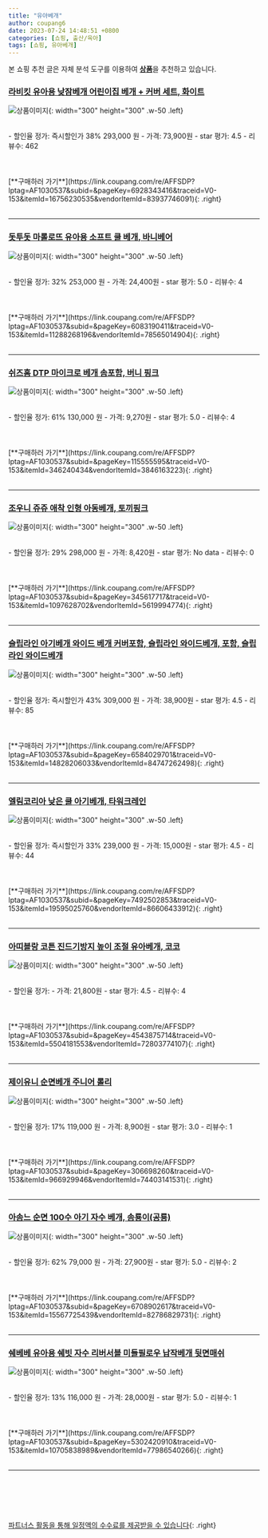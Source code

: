 ```yaml
---
title: "유아베개"
author: coupang6
date: 2023-07-24 14:48:51 +0800
categories: [쇼핑, 출산/육아]
tags: [쇼핑, 유아베개]
---
```


본 쇼핑 추천 글은 자체 분석 도구를 이용하여 [**상품**](https://link.coupang.com/a/bao1ui)을 추천하고 있습니다.

### [라비킷 유아용 낮잠베개 어린이집 베개 + 커버 세트, 화이트](https://link.coupang.com/re/AFFSDP?lptag=AF1030537&subid=&pageKey=6928343416&traceid=V0-153&itemId=16756230535&vendorItemId=83937746091)

![상품이미지](https://thumbnail7.coupangcdn.com/thumbnails/remote/230x230ex/image/retail/images/8674465435593165-ca72b1ef-3fa4-4b89-9369-d4efd11cedaf.jpg){: width="300" height="300" .w-50 .left}


<br>
- 할인율 정가: 즉시할인가 38%  293,000   원
- 가격: 73,900원
- star 평가: 4.5
- 리뷰수: 462
<br>
<br>
<br>
<br>
[**구매하러 가기**](https://link.coupang.com/re/AFFSDP?lptag=AF1030537&subid=&pageKey=6928343416&traceid=V0-153&itemId=16756230535&vendorItemId=83937746091){: .right}
<br>
<br>

---

### [돗투돗 마롤로뜨 유아용 소프트 쿨 베개, 바니베어](https://link.coupang.com/re/AFFSDP?lptag=AF1030537&subid=&pageKey=6083190411&traceid=V0-153&itemId=11288268196&vendorItemId=78565014904)

![상품이미지](https://thumbnail9.coupangcdn.com/thumbnails/remote/230x230ex/image/rs_quotation_api/s41ofazs/3b596e099d5a4d47a42f23d777a47d0b.jpg){: width="300" height="300" .w-50 .left}


<br>
- 할인율 정가: 32%  253,000   원
- 가격: 24,400원
- star 평가: 5.0
- 리뷰수: 4
<br>
<br>
<br>
<br>
[**구매하러 가기**](https://link.coupang.com/re/AFFSDP?lptag=AF1030537&subid=&pageKey=6083190411&traceid=V0-153&itemId=11288268196&vendorItemId=78565014904){: .right}
<br>
<br>

---

### [쉬즈홈 DTP 마이크로 베개 솜포함, 버니 핑크](https://link.coupang.com/re/AFFSDP?lptag=AF1030537&subid=&pageKey=115555595&traceid=V0-153&itemId=346240434&vendorItemId=3846163223)

![상품이미지](https://thumbnail10.coupangcdn.com/thumbnails/remote/230x230ex/image/retail/images/2018/07/30/18/1/3050c248-5bc8-4565-9e3a-865a49acaee0.jpg){: width="300" height="300" .w-50 .left}


<br>
- 할인율 정가: 61%  130,000   원
- 가격: 9,270원
- star 평가: 5.0
- 리뷰수: 4
<br>
<br>
<br>
<br>
[**구매하러 가기**](https://link.coupang.com/re/AFFSDP?lptag=AF1030537&subid=&pageKey=115555595&traceid=V0-153&itemId=346240434&vendorItemId=3846163223){: .right}
<br>
<br>

---

### [조우니 쥬쥬 애착 인형 아동베개, 토끼핑크](https://link.coupang.com/re/AFFSDP?lptag=AF1030537&subid=&pageKey=345617717&traceid=V0-153&itemId=1097628702&vendorItemId=5619994774)

![상품이미지](https://thumbnail6.coupangcdn.com/thumbnails/remote/230x230ex/image/retail/images/2019/11/29/16/7/48083223-b7be-4356-ba40-14637f57074a.jpg){: width="300" height="300" .w-50 .left}


<br>
- 할인율 정가: 29%  298,000   원
- 가격: 8,420원
- star 평가: No data
- 리뷰수: 0
<br>
<br>
<br>
<br>
[**구매하러 가기**](https://link.coupang.com/re/AFFSDP?lptag=AF1030537&subid=&pageKey=345617717&traceid=V0-153&itemId=1097628702&vendorItemId=5619994774){: .right}
<br>
<br>

---

### [슬립라인 아기베개 와이드 베개 커버포함, 슬립라인 와이드베개, 포함, 슬립라인 와이드베개](https://link.coupang.com/re/AFFSDP?lptag=AF1030537&subid=&pageKey=6584029701&traceid=V0-153&itemId=14828206033&vendorItemId=84747262498)

![상품이미지](https://thumbnail7.coupangcdn.com/thumbnails/remote/230x230ex/image/vendor_inventory/4a4f/7217d4935aa8b59ef6ba2ed01829a0339bf533c9b4e2e2ba017d35e79526.jpg){: width="300" height="300" .w-50 .left}


<br>
- 할인율 정가: 즉시할인가 43%  309,000   원
- 가격: 38,900원
- star 평가: 4.5
- 리뷰수: 85
<br>
<br>
<br>
<br>
[**구매하러 가기**](https://link.coupang.com/re/AFFSDP?lptag=AF1030537&subid=&pageKey=6584029701&traceid=V0-153&itemId=14828206033&vendorItemId=84747262498){: .right}
<br>
<br>

---

### [엘림코리아 낮은 쿨 아기베개, 타워크레인](https://link.coupang.com/re/AFFSDP?lptag=AF1030537&subid=&pageKey=7492502853&traceid=V0-153&itemId=19595025760&vendorItemId=86606433912)

![상품이미지](https://thumbnail6.coupangcdn.com/thumbnails/remote/230x230ex/image/vendor_inventory/f22f/865c02d079334084f7958f3486f753234640ea9c9574ef16010edc74f794.jpg){: width="300" height="300" .w-50 .left}


<br>
- 할인율 정가: 즉시할인가 33%  239,000   원
- 가격: 15,000원
- star 평가: 4.5
- 리뷰수: 44
<br>
<br>
<br>
<br>
[**구매하러 가기**](https://link.coupang.com/re/AFFSDP?lptag=AF1030537&subid=&pageKey=7492502853&traceid=V0-153&itemId=19595025760&vendorItemId=86606433912){: .right}
<br>
<br>

---

### [아띠블랑 코튼 진드기방지 높이 조절 유아베개, 코코](https://link.coupang.com/re/AFFSDP?lptag=AF1030537&subid=&pageKey=4543875714&traceid=V0-153&itemId=5504181553&vendorItemId=72803774107)

![상품이미지](https://thumbnail7.coupangcdn.com/thumbnails/remote/230x230ex/image/rs_quotation_api/ekhryedn/4c357ad54c254e0b90f333c9efed1b0c.jpg){: width="300" height="300" .w-50 .left}


<br>
- 할인율 정가: 
- 가격: 21,800원
- star 평가: 4.5
- 리뷰수: 4
<br>
<br>
<br>
<br>
[**구매하러 가기**](https://link.coupang.com/re/AFFSDP?lptag=AF1030537&subid=&pageKey=4543875714&traceid=V0-153&itemId=5504181553&vendorItemId=72803774107){: .right}
<br>
<br>

---

### [제이유니 순면베개 주니어 롤리](https://link.coupang.com/re/AFFSDP?lptag=AF1030537&subid=&pageKey=306698260&traceid=V0-153&itemId=966929946&vendorItemId=74403141531)

![상품이미지](https://thumbnail6.coupangcdn.com/thumbnails/remote/230x230ex/image/rs_quotation_api/fajtfoki/f0c65680d96644ebaf724531cb092be8.jpg){: width="300" height="300" .w-50 .left}


<br>
- 할인율 정가: 17%  119,000   원
- 가격: 8,900원
- star 평가: 3.0
- 리뷰수: 1
<br>
<br>
<br>
<br>
[**구매하러 가기**](https://link.coupang.com/re/AFFSDP?lptag=AF1030537&subid=&pageKey=306698260&traceid=V0-153&itemId=966929946&vendorItemId=74403141531){: .right}
<br>
<br>

---

### [아솜느 순면 100수 아기 자수 베개, 솜룡이(공룡)](https://link.coupang.com/re/AFFSDP?lptag=AF1030537&subid=&pageKey=6708902617&traceid=V0-153&itemId=15567725439&vendorItemId=82786829731)

![상품이미지](https://thumbnail10.coupangcdn.com/thumbnails/remote/230x230ex/image/rs_quotation_api/qd2w6g0q/e34ea21d7aed4d888d6b578769ddd538.jpg){: width="300" height="300" .w-50 .left}


<br>
- 할인율 정가: 62%  79,000   원
- 가격: 27,900원
- star 평가: 5.0
- 리뷰수: 2
<br>
<br>
<br>
<br>
[**구매하러 가기**](https://link.coupang.com/re/AFFSDP?lptag=AF1030537&subid=&pageKey=6708902617&traceid=V0-153&itemId=15567725439&vendorItemId=82786829731){: .right}
<br>
<br>

---

### [쉐베베 유아용 쉐빗 자수 리버서블 미들필로우 납작베개 뒷면매쉬](https://link.coupang.com/re/AFFSDP?lptag=AF1030537&subid=&pageKey=5302420910&traceid=V0-153&itemId=10705838989&vendorItemId=77986540266)

![상품이미지](https://thumbnail9.coupangcdn.com/thumbnails/remote/230x230ex/image/retail/images/1930607216879888-c9587e57-bf74-416c-b5a1-6fe93d98d235.jpg){: width="300" height="300" .w-50 .left}


<br>
- 할인율 정가: 13%  116,000   원
- 가격: 28,000원
- star 평가: 5.0
- 리뷰수: 1
<br>
<br>
<br>
<br>
[**구매하러 가기**](https://link.coupang.com/re/AFFSDP?lptag=AF1030537&subid=&pageKey=5302420910&traceid=V0-153&itemId=10705838989&vendorItemId=77986540266){: .right}
<br>
<br>

---
<br><br><br><br><br> [파트너스 활동을 통해 일정액의 수수료를 제공받을 수 있습니다](https://link.coupang.com/a/bao1ui){: .right}